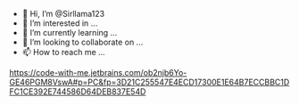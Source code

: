 - 👋 Hi, I’m @Sirllama123
- 👀 I’m interested in ...
- 🌱 I’m currently learning ...
- 💞️ I’m looking to collaborate on ...
- 📫 How to reach me ...

https://code-with-me.jetbrains.com/ob2njb6Yo-GE46PGM8VswA#p=PC&fp=3D21C255547E4ECD17300E1E64B7ECCBBC1DFC1CE392E744586D64DEB837E54D
<!---
Sirllama123/Sirllama123 is a ✨ special ✨ repository because its `README.md` (this file) appears on your GitHub profile.
You can click the Preview link to take a look at your changes.
--->
